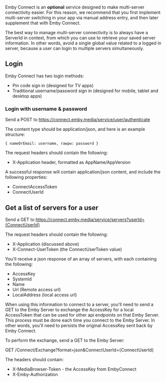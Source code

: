 Emby Connect is an **optional** service designed to make multi-server connectivity easier. For this reason, we recommend that you first implement multi-server switching in your app via manual address entry, and then later supplement that with Emby Connect.

The best way to manage multi-server connectivity is to always have a ServerId in context, from which you can use to retrieve your saved server information. In other words, avoid a single global value related to a logged in server, because a user can login to multiple servers simultaneously.

## Login

Emby Connect has two login methods:

* Pin code sign in (designed for TV apps)
* Traditional username/password sign in (designed for mobile, tablet and desktop apps)

### Login with username & password

Send a POST to https://connect.emby.media/service/user/authenticate

The content type should be application/json, and here is an example structure:

`{
                    nameOrEmail: username,
                    rawpw: password
                }`

The request headers should contain the following:

* X-Application header, formatted as AppName/AppVersion

A successful response will contain application/json content, and include the following properties:

* ConnectAccessToken
* ConnectUserId

## Get a list of servers for a user

Send a GET to https://connect.emby.media/service/servers?userId={ConnectUserId}

The request headers should contain the following:
* X-Application (discussed above)
* X-Connect-UserToken (the ConnectUserToken value)

You'll receive a json response of an array of servers, with each containing the following:

* AccessKey
* SystemId
* Name
* Url (Remote access url)
* LocalAddress (local access url)

When using this information to connect to a server, you'll need to send a GET to the Emby Server to exchange the AccessKey for a local AccessToken that can be used for other api endpoints on that Emby Server. This process must be done each time you connect to the Emby Server. In other words, you'll need to persists the original AccessKey sent back by Emby Connect.

To perform the exchange, send a GET to the Emby Server:

GET /Connect/Exchange?format=json&ConnectUserId={ConnectUserId}

The headers should contain:

* X-MediaBrowser-Token - the AccessKey from EmbyConnect
* X-Emby-Authorization